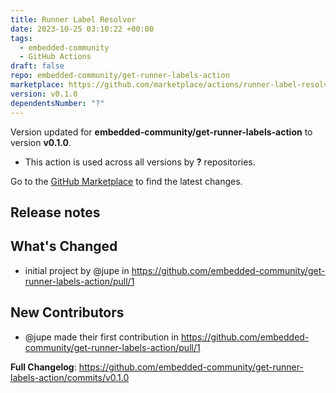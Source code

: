```yaml
---
title: Runner Label Resolver
date: 2023-10-25 03:10:22 +00:00
tags:
  - embedded-community
  - GitHub Actions
draft: false
repo: embedded-community/get-runner-labels-action
marketplace: https://github.com/marketplace/actions/runner-label-resolver
version: v0.1.0
dependentsNumber: "?"
---
```



Version updated for **embedded-community/get-runner-labels-action** to version **v0.1.0**.
- This action is used across all versions by **?** repositories.

Go to the [GitHub Marketplace](https://github.com/marketplace/actions/runner-label-resolver) to find the latest changes.

## Release notes

## What's Changed
* initial project by @jupe in https://github.com/embedded-community/get-runner-labels-action/pull/1

## New Contributors
* @jupe made their first contribution in https://github.com/embedded-community/get-runner-labels-action/pull/1

**Full Changelog**: https://github.com/embedded-community/get-runner-labels-action/commits/v0.1.0

